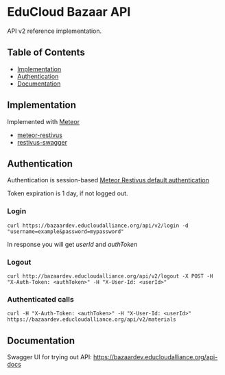 # EduCloud Bazaar API

API v2 reference implementation.

## Table of Contents

- [Implementation](#implementation)
- [Authentication](#authentication)
- [Documentation](#documentation)

## Implementation

Implemented with [Meteor](https://www.meteor.com/)

* [meteor-restivus](https://github.com/kahmali/meteor-restivus)
* [restivus-swagger](https://github.com/apinf/restivus-swagger)

## Authentication

Authentication is session-based [Meteor Restivus default authentication](https://github.com/apinf/restivus-swagger)

Token expiration is 1 day, if not logged out.

### Login
```
curl https://bazaardev.educloudalliance.org/api/v2/login -d "username=example&password=mypassword"
```
In response you will get *userId* and *authToken*

### Logout
```
curl http://bazaardev.educloudalliance.org/api/v2/logout -X POST -H "X-Auth-Token: <authToken>" -H "X-User-Id: <userId>"
```

### Authenticated calls
```
curl -H "X-Auth-Token: <authToken>" -H "X-User-Id: <userId>" https://bazaardev.educloudalliance.org/api/v2/materials
```

## Documentation

Swagger UI for trying out API: https://bazaardev.educloudalliance.org/api-docs
